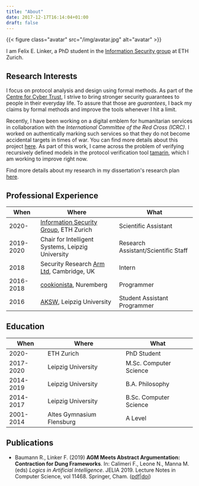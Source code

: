 ```yaml
---
title: "About"
date: 2017-12-17T16:14:04+01:00
draft: false
---
```


{{< figure class="avatar" src="/img/avatar.jpg" alt="avatar" >}}

I am Felix E. Linker, a PhD student in the [Information Security group](https://infsec.ethz.ch/) at ETH Zurich.

## Research Interests

I focus on protocol analysis and design using formal methods.
As part of the [Centre for Cyber Trust](https://infsec.ethz.ch/research/projects/cyber_trust.html), I strive to bring stronger security guarantees to people in their everyday life.
To assure that those are *guarantees*, I back my claims by formal methods and improve the tools whenever I hit a limit.

Recently, I have been working on a digital emblem for humanitarian services in collaboration with the *International Committee of the Red Cross (ICRC)*.
I worked on authentically marking such services so that they do not become accidental targets in times of war.
You can find more details about this project [here](https://blogs.icrc.org/law-and-policy/2021/09/21/legal-protection-cyber-warfare-digital-emblem/).
As part of this work, I came across the problem of verifying recursively defined models in the protocol verification tool [tamarin](https://tamarin-prover.github.io/), which I am working to improve right now.

Find more details about my research in my dissertation's research plan [here](https://github.com/felixlinker/research-plan/releases/).

## Professional Experience

When      | Where | What
----------|-------|-----
2020-     | [Information Security Group](https://infsec.ethz.ch/), ETH Zurich | Scientific Assistant
2019-2020 | Chair for Intelligent Systems, Leipzig University | Research Assistant/Scientific Staff
2018      | Security Research [Arm Ltd](https://www.arm.com/), Cambridge, UK | Intern
2016-2018 | [cookionista](https://cookionista.com/), Nuremberg | Programmer
2016      | [AKSW](http://aksw.org), Leipzig University | Student Assistant Programmer

## Education

When      | Where | What
----------|-------|-----
2020-     | ETH Zurich | PhD Student
2017-2020 | Leipzig University | M.Sc. Computer Science
2014-2019 | Leipzig University | B.A. Philosophy
2014-2017 | Leipzig University | B.Sc. Computer Science
2001-2014 | Altes Gymnasium Flensburg | A Level

## Publications

* Baumann R., Linker F. (2019) **AGM Meets Abstract Argumentation: Contraction for Dung Frameworks**. In: Calimeri F., Leone N., Manna M. (eds) *Logics in Artificial Intelligence*. JELIA 2019. Lecture Notes in Computer Science, vol 11468. Springer, Cham. ([pdf](https://www.researchgate.net/profile/Ringo-Baumann/publication/332211310_AGM_Meets_Abstract_Argumentation_Contraction_for_Dung_Frameworks/links/5ca658184585157bd322dbfd/AGM-Meets-Abstract-Argumentation-Contraction-for-Dung-Frameworks.pdf)|[doi](https://doi.org/10.1007/978-3-030-19570-0_3))

